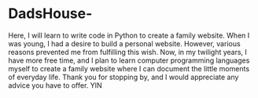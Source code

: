# DadsHouse-
Here, I will learn to write code in Python to create a family website.
When I was young, I had a desire to build a personal website. However, various reasons prevented me from fulfilling this wish. Now, in my twilight years, I have more free time, and I plan to learn computer programming languages myself to create a family website where I can document the little moments of everyday life.
Thank you for stopping by, and I would appreciate any advice you have to offer.
YIN
